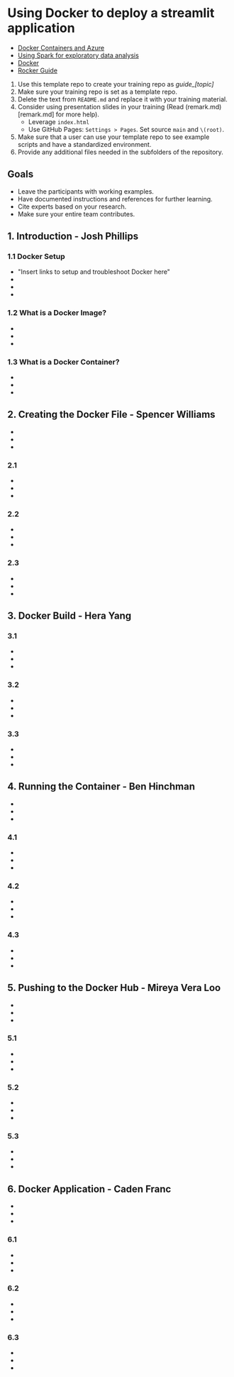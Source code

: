 # Using Docker to deploy a streamlit application

- [Docker Containers and Azure](https://github.com/BYUI451/cloud_guide/blob/main/azure.md) 
- [Using Spark for exploratory data analysis](https://github.com/BYUI451/spark_guide)
- [Docker](https://github.com/BYUI451/docker_guide)
- [Rocker Guide](https://github.com/BYUI451/rocker_guide)

1. Use this template repo to create your training repo as _guide\_[topic]_
2. Make sure your training repo is set as a template repo.
3. Delete the text from `README.md` and replace it with your training material.
4. Consider using presentation slides in your training (Read (remark.md)[remark.md] for more help).
    - Leverage `index.html`
    - Use GitHub Pages: `Settings > Pages`. Set source `main` and `\(root)`.
5. Make sure that a user can use your template repo to see example scripts and have a standardized environment.
6. Provide any additional files needed in the subfolders of the repository.

## Goals

- Leave the participants with working examples.
- Have documented instructions and references for further learning.
- Cite experts based on your research.
- Make sure your entire team contributes.

## 1. Introduction - Josh Phillips

### 1.1 Docker Setup

- "Insert links to setup and troubleshoot Docker here"
-
-
-

### 1.2 What is a Docker Image?

-
-
-

### 1.3 What is a Docker Container?

-
-
-

## 2. Creating the Docker File - Spencer Williams

-
-
-

### 2.1

-
-
-

### 2.2

-
-
-

### 2.3

-
-
-

## 3. Docker Build - Hera Yang

### 3.1

-
-
-

### 3.2

-
-
-

### 3.3

-
-
-

## 4. Running the Container - Ben Hinchman

-
-
-

### 4.1

-
-
-

### 4.2

-
-
-

### 4.3

-
-
-

## 5. Pushing to the Docker Hub - Mireya Vera Loo

-
-
-

### 5.1

-
-
-

### 5.2

-
-
-

### 5.3

-
-
-

## 6. Docker Application - Caden Franc

-
-
-

### 6.1

-
-
-

### 6.2

-
-
-

### 6.3

-
-
-
